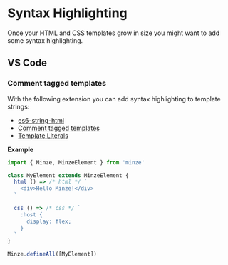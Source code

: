 # Syntax Highlighting

Once your HTML and CSS templates grow in size you might want to add some syntax highlighting.

## VS Code

### Comment tagged templates

With the following extension you can add syntax highlighting to template strings:

- [es6-string-html](https://marketplace.visualstudio.com/items?itemName=Tobermory.es6-string-html)
- [Comment tagged templates](https://marketplace.visualstudio.com/items?itemName=bierner.comment-tagged-templates)
- [Template Literals](https://marketplace.visualstudio.com/items?itemName=julienetie.vscode-template-literal)

**Example**

```js
import { Minze, MinzeElement } from 'minze'

class MyElement extends MinzeElement {
  html () => /* html */ `
    <div>Hello Minze!</div>
  `

  css () => /* css */ `
    :host {
      display: flex;
    }
  `
}

Minze.defineAll([MyElement])
```
